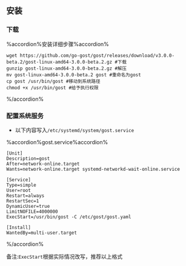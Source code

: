 ## 安装


### 下载

%accordion%安装详细步骤%accordion%
```
wget https://github.com/go-gost/gost/releases/download/v3.0.0-beta.2/gost-linux-amd64-3.0.0-beta.2.gz #下载
gunzip gost-linux-amd64-3.0.0-beta.2.gz #解压
mv gost-linux-amd64-3.0.0-beta.2 gost #重命名为gost
cp gost /usr/bin/gost #移动到系统路径
chmod +x /usr/bin/gost #给予执行权限
```
%/accordion%

### 配置系统服务

* 以下内容写入`/etc/systemd/system/gost.service`

%accordion%gost.service%accordion%
```
[Unit]
Description=gost
After=network-online.target
Wants=network-online.target systemd-networkd-wait-online.service

[Service]
Type=simple
User=root
Restart=always
RestartSec=1
DynamicUser=true
LimitNOFILE=4000000
ExecStart=/usr/bin/gost -C /etc/gost/gost.yaml

[Install]
WantedBy=multi-user.target
```
%/accordion%

备注:`ExecStart`根据实际情况改写，推荐以上格式